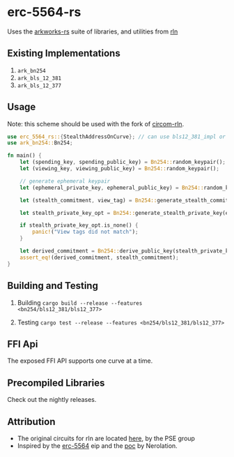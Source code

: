 # erc-5564-rs

Uses the [arkworks-rs](https://github.com/arkworks-rs/curves) suite of libraries, and utilities from [rln](https://github.com/vacp2p/zerokit)

## Existing Implementations

1. `ark_bn254`
2. `ark_bls_12_381`
3. `ark_bls_12_377`

## Usage

Note: this scheme should be used with the fork of [circom-rln](https://github.com/rymnc/circom-rln-erc5564). 

```rust
use erc_5564_rs::{StealthAddressOnCurve}; // can use bls12_381_impl or bls12_377_impl too
use ark_bn254::Bn254;

fn main() {
    let (spending_key, spending_public_key) = Bn254::random_keypair();
    let (viewing_key, viewing_public_key) = Bn254::random_keypair();

    // generate ephemeral keypair
    let (ephemeral_private_key, ephemeral_public_key) = Bn254::random_keypair();

    let (stealth_commitment, view_tag) = Bn254::generate_stealth_commitment(viewing_public_key, spending_public_key, ephemeral_private_key);

    let stealth_private_key_opt = Bn254::generate_stealth_private_key(ephemeral_public_key, viewing_key, spending_key, view_tag);

    if stealth_private_key_opt.is_none() {
        panic!("View tags did not match");
    }

    let derived_commitment = Bn254::derive_public_key(stealth_private_key_opt.unwrap());
    assert_eq!(derived_commitment, stealth_commitment);
}
```

## Building and Testing

1. Building
    `cargo build --release --features <bn254/bls12_381/bls12_377>`

2. Testing
    `cargo test --release --features <bn254/bls12_381/bls12_377>`

## FFI Api

The exposed FFI API supports one curve at a time.

## Precompiled Libraries

Check out the nightly releases.

## Attribution

- The original circuits for rln are located [here](https://github.com/Rate-Limting-Nullifier/circom-rln), by the PSE group
- Inspired by the [erc-5564](https://eips.ethereum.org/EIPS/eip-5564) eip and the [poc](https://github.com/nerolation/EIP-Stealth-Address-ERC/blob/main/minimal_poc.ipynb) by Nerolation.